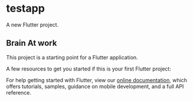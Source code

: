 # testapp

A new Flutter project.

## Brain At work

This project is a starting point for a Flutter application.

A few resources to get you started if this is your first Flutter project:



For help getting started with Flutter, view our 
[online documentation](https://flutter.io/docs), which offers tutorials, 
samples, guidance on mobile development, and a full API reference.
